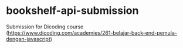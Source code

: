 # bookshelf-api-submission
Submission for Dicoding course (https://www.dicoding.com/academies/261-belajar-back-end-pemula-dengan-javascript)
